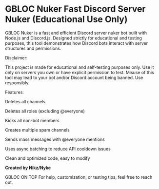 
# GBLOC Nuker Fast Discord Server Nuker (Educational Use Only)

GBLOC Nuker is a fast and efficient Discord server nuker bot built with Node.js and Discord.js. Designed strictly for educational and testing purposes, this tool demonstrates how Discord bots interact with server structures and permissions.


Disclaimer:

This project is made for educational and self-testing purposes only.
Use it only on servers you own or have explicit permission to test.
Misuse of this tool may lead to your bot and/or Discord account being banned.
Use responsibly.


Features:

Deletes all channels

Deletes all roles (excluding @everyone)

Kicks all non-bot members

Creates multiple spam channels

Sends mass messages with @everyone mentions

Uses async batching to reduce API cooldown issues

Clean and optimized code, easy to modify


**Created by Nikz/Nyke**

GBLOC ON TOP
For help, customization, or testing tips, feel free to reach out.
